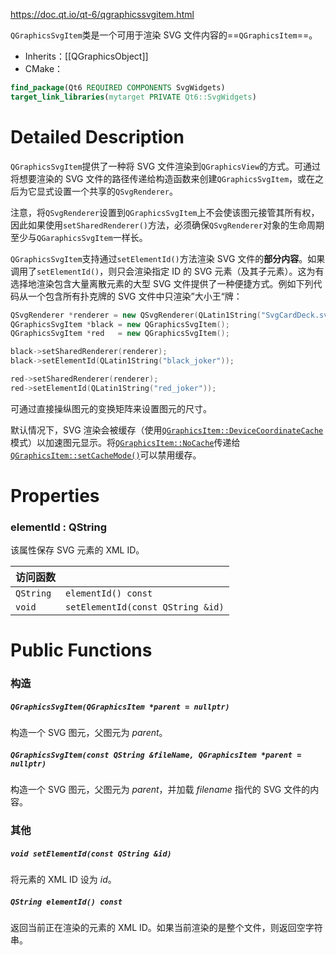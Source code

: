 https://doc.qt.io/qt-6/qgraphicssvgitem.html

`QGraphicsSvgItem`类是一个可用于渲染 SVG 文件内容的==`QGraphicsItem`==。

- Inherits：[[QGraphicsObject]]
- CMake：
```cmake
find_package(Qt6 REQUIRED COMPONENTS SvgWidgets)
target_link_libraries(mytarget PRIVATE Qt6::SvgWidgets)
```

# Detailed Description

`QGraphicsSvgItem`提供了一种将 SVG 文件渲染到`QGraphicsView`的方式。可通过将想要渲染的 SVG 文件的路径传递给构造函数来创建`QGraphicsSvgItem`，或在之后为它显式设置一个共享的`QSvgRenderer`。

注意，将`QSvgRenderer`设置到`QGraphicsSvgItem`上不会使该图元接管其所有权，因此如果使用`setSharedRenderer()`方法，必须确保`QSvgRenderer`对象的生命周期至少与`QGaraphicsSvgItem`一样长。

`QGraphicsSvgItem`支持通过`setElementId()`方法渲染 SVG 文件的**部分内容**。如果调用了`setElementId()`，则只会渲染指定 ID 的 SVG 元素（及其子元素）。这为有选择地渲染包含大量离散元素的大型 SVG 文件提供了一种便捷方式。例如下列代码从一个包含所有扑克牌的 SVG 文件中只渲染”大小王“牌：

```cpp
QSvgRenderer *renderer = new QSvgRenderer(QLatin1String("SvgCardDeck.svg"));
QGraphicsSvgItem *black = new QGraphicsSvgItem();
QGraphicsSvgItem *red   = new QGraphicsSvgItem();

black->setSharedRenderer(renderer);
black->setElementId(QLatin1String("black_joker"));

red->setSharedRenderer(renderer);
red->setElementId(QLatin1String("red_joker"));
```

可通过直接操纵图元的变换矩阵来设置图元的尺寸。

默认情况下，SVG 渲染会被缓存（使用[`QGraphicsItem::DeviceCoordinateCache`](https://doc.qt.io/qt-6/qgraphicsitem.html#CacheMode-enum)模式）以加速图元显示。将[`QGraphicsItem::NoCache`](https://doc.qt.io/qt-6/qgraphicsitem.html#CacheMode-enum)传递给[`QGraphicsItem::setCacheMode()`](https://doc.qt.io/qt-6/qgraphicsitem.html#setCacheMode)可以禁用缓存。

# Properties

### elementId : QString

该属性保存 SVG 元素的 XML ID。

| 访问函数      |                                   |
| --------- | --------------------------------- |
| `QString` | `elementId() const`               |
| `void`    | `setElementId(const QString &id)` |

# Public Functions

### 构造

##### `QGraphicsSvgItem(QGraphicsItem *parent = nullptr)`

构造一个 SVG 图元，父图元为 *parent*。

##### `QGraphicsSvgItem(const QString &fileName, QGraphicsItem *parent = nullptr)`

构造一个 SVG 图元，父图元为 *parent*，并加载 *filename* 指代的 SVG 文件的内容。

### 其他

##### `void setElementId(const QString &id)`

将元素的 XML ID 设为 *id*。

##### `QString elementId() const`

返回当前正在渲染的元素的 XML ID。如果当前渲染的是整个文件，则返回空字符串。

